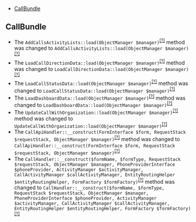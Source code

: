 - [CallBundle](#callbundle)

CallBundle
----------
* The `AddCallsActivityLists::load(ObjectManager $manager)`<sup>[[?]](https://github.com/oroinc/OroCRMCallBundle/tree/4.1.0/Migrations/Data/ORM/AddCallsActivityLists.php#L22 "Oro\Bundle\CallBundle\Migrations\Data\ORM\AddCallsActivityLists")</sup> method was changed to `AddCallsActivityLists::load(ObjectManager $manager)`<sup>[[?]](https://github.com/oroinc/OroCRMCallBundle/tree/4.2.0/Migrations/Data/ORM/AddCallsActivityLists.php#L22 "Oro\Bundle\CallBundle\Migrations\Data\ORM\AddCallsActivityLists")</sup>
* The `LoadCallDirectionData::load(ObjectManager $manager)`<sup>[[?]](https://github.com/oroinc/OroCRMCallBundle/tree/4.1.0/Migrations/Data/ORM/LoadCallDirectionData.php#L22 "Oro\Bundle\CallBundle\Migrations\Data\ORM\LoadCallDirectionData")</sup> method was changed to `LoadCallDirectionData::load(ObjectManager $manager)`<sup>[[?]](https://github.com/oroinc/OroCRMCallBundle/tree/4.2.0/Migrations/Data/ORM/LoadCallDirectionData.php#L22 "Oro\Bundle\CallBundle\Migrations\Data\ORM\LoadCallDirectionData")</sup>
* The `LoadCallStatusData::load(ObjectManager $manager)`<sup>[[?]](https://github.com/oroinc/OroCRMCallBundle/tree/4.1.0/Migrations/Data/ORM/LoadCallStatusData.php#L22 "Oro\Bundle\CallBundle\Migrations\Data\ORM\LoadCallStatusData")</sup> method was changed to `LoadCallStatusData::load(ObjectManager $manager)`<sup>[[?]](https://github.com/oroinc/OroCRMCallBundle/tree/4.2.0/Migrations/Data/ORM/LoadCallStatusData.php#L22 "Oro\Bundle\CallBundle\Migrations\Data\ORM\LoadCallStatusData")</sup>
* The `LoadDashboardData::load(ObjectManager $manager)`<sup>[[?]](https://github.com/oroinc/OroCRMCallBundle/tree/4.1.0/Migrations/Data/ORM/LoadDashboardData.php#L22 "Oro\Bundle\CallBundle\Migrations\Data\ORM\LoadDashboardData")</sup> method was changed to `LoadDashboardData::load(ObjectManager $manager)`<sup>[[?]](https://github.com/oroinc/OroCRMCallBundle/tree/4.2.0/Migrations/Data/ORM/LoadDashboardData.php#L22 "Oro\Bundle\CallBundle\Migrations\Data\ORM\LoadDashboardData")</sup>
* The `UpdateCallWithOrganization::load(ObjectManager $manager)`<sup>[[?]](https://github.com/oroinc/OroCRMCallBundle/tree/4.1.0/Migrations/Data/ORM/UpdateCallWithOrganization.php#L22 "Oro\Bundle\CallBundle\Migrations\Data\ORM\UpdateCallWithOrganization")</sup> method was changed to `UpdateCallWithOrganization::load(ObjectManager $manager)`<sup>[[?]](https://github.com/oroinc/OroCRMCallBundle/tree/4.2.0/Migrations/Data/ORM/UpdateCallWithOrganization.php#L22 "Oro\Bundle\CallBundle\Migrations\Data\ORM\UpdateCallWithOrganization")</sup>
* The `CallApiHandler::__construct(FormInterface $form, RequestStack $requestStack, ObjectManager $manager)`<sup>[[?]](https://github.com/oroinc/OroCRMCallBundle/tree/4.1.0/Form/Handler/CallApiHandler.php#L36 "Oro\Bundle\CallBundle\Form\Handler\CallApiHandler")</sup> method was changed to `CallApiHandler::__construct(FormInterface $form, RequestStack $requestStack, ObjectManager $manager)`<sup>[[?]](https://github.com/oroinc/OroCRMCallBundle/tree/4.2.0/Form/Handler/CallApiHandler.php#L36 "Oro\Bundle\CallBundle\Form\Handler\CallApiHandler")</sup>
* The `CallHandler::__construct($formName, $formType, RequestStack $requestStack, ObjectManager $manager, PhoneProviderInterface $phoneProvider, ActivityManager $activityManager, CallActivityManager $callActivityManager, EntityRoutingHelper $entityRoutingHelper, FormFactory $formFactory)`<sup>[[?]](https://github.com/oroinc/OroCRMCallBundle/tree/4.1.0/Form/Handler/CallHandler.php#L61 "Oro\Bundle\CallBundle\Form\Handler\CallHandler")</sup> method was changed to `CallHandler::__construct($formName, $formType, RequestStack $requestStack, ObjectManager $manager, PhoneProviderInterface $phoneProvider, ActivityManager $activityManager, CallActivityManager $callActivityManager, EntityRoutingHelper $entityRoutingHelper, FormFactory $formFactory)`<sup>[[?]](https://github.com/oroinc/OroCRMCallBundle/tree/4.2.0/Form/Handler/CallHandler.php#L64 "Oro\Bundle\CallBundle\Form\Handler\CallHandler")</sup>

